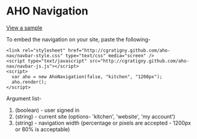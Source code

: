 # AHO Navigation

[View a sample](http://cgratigny.github.com/aho-nav/sample.html)

To embed the navigation on your site, paste the following-

    <link rel="stylesheet" href="http://cgratigny.github.com/aho-nav/navbar-style.css" type="text/css" media="screen" />
    <script type="text/javascript" src="http://cgratigny.github.com/aho-nav/navbar-js.js"></script>
    <script>
      var aho = new AhoNavigation(false, "kitchen", "1200px");
      aho.render();
    </script>
    
Argument list-

1. (boolean) - user signed in
2. (string) - current site (options- 'kitchen', 'website', 'my account')
3. (string) - navigation width (percentage or pixels are accepted - 1200px or 80% is acceptable)
